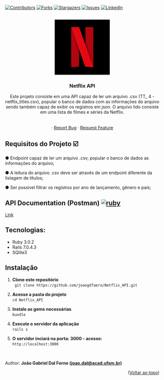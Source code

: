 <!-- Improved compatibility of back to top link: See: https://github.com/othneildrew/Best-README-Template/pull/73 -->
<a name="readme-top"></a>
<!--
*** Thanks for checking out the Best-README-Template. If you have a suggestion
*** that would make this better, please fork the repo and create a pull request
*** or simply open an issue with the tag "enhancement".
*** Don't forget to give the project a star!
*** Thanks again! Now go create something AMAZING! :D
-->



<!-- PROJECT SHIELDS -->
<!--
*** I'm using markdown "reference style" links for readability.
*** Reference links are enclosed in brackets [ ] instead of parentheses ( ).
*** See the bottom of this document for the declaration of the reference variables
*** for contributors-url, forks-url, etc. This is an optional, concise syntax you may use.
*** https://www.markdownguide.org/basic-syntax/#reference-style-links
-->
[![Contributors][contributors-shield]][contributors-url]
[![Forks][forks-shield]][forks-url]
[![Stargazers][stars-shield]][stars-url]
[![Issues][issues-shield]][issues-url]
[![LinkedIn][linkedin-shield]][linkedin-url]



<!-- PROJECT LOGO -->
<br />
<div align="center">
  <a href="https://github.com/joaogdfaero/Netflix_API/">
    <img src="Netflix-Symbol.png" alt="Logo" width="180" height="180">
  </a>

<h3 align="center">Netflix API</h3>

  <p align="center">
    Este projeto consiste em uma API capaz de ler um arquivo .csv (TT_ 4 - netflix_titles.csv), popular o banco de dados com as informações do arquivo sendo também capaz de exibir os registros em json. O arquivo lido consiste em uma lista de filmes e séries da Netflix.
    <br />
    <br />
    <br />
    ·
    <a href="https://github.com/joaogdfaero/Netflix_API/issues">Report Bug</a>
    ·
    <a href="https://github.com/joaogdfaero/Netflix_API/issues">Request Feature</a>
  </p>
</div>

## Requisitos do Projeto :ballot_box_with_check:
● Endpoint capaz de ler um arquivo .csv, popular o banco de dados as informações do arquivo;

● A leitura do arquivo .csv deve ser através de um endpoint diferente da listagem de títulos;

● Ser possível filtrar os registros por ano de lançamento, gênero e país;

## API Documentation (Postman) <a href="https://stackshare.io/postman" target="_blank"><img src="https://github.com/kilianpaquier/devicon/blob/dbea53e8f43aa502e0d35d595729ecd86db87f62/icons/postman/postman-plain.svg" alt="ruby" width="40" height="40" /></a> 

[Link](https://documenter.getpostman.com/view/24543977/2s93zCXzWV) 

## Tecnologias:
* Ruby 3.0.2
* Rails 7.0.4.3
* SQlite3

## Instalação
1. **Clone este repositório**  
` git clone https://github.com/joaogdfaero/Netflix_API.git`

2. **Acesse a pasta do projeto**  
` cd Netflix_API `

3. **Instale as gems necessárias**  
` bundle `

4. **Execute o servidor da aplicação**  
` rails s `

5. **O servidor inciará na porta: 3000 - acesse:**    
` http://localhost:3000 `



##
<br>Author: <strong>João Gabriel Dal Forno (joao.dal@acad.ufsm.br)</strong>

<p align="right">(<a href="#readme-top">Voltar ao topo</a>)</p>

<!-- MARKDOWN LINKS & IMAGES -->
<!-- https://www.markdownguide.org/basic-syntax/#reference-style-links -->
[contributors-shield]: https://img.shields.io/github/contributors/joaogdfaero/Netflix_API.svg?style=for-the-badge
[contributors-url]: https://github.com/joaogdfaero/Netflix_API/graphs/contributors
[forks-shield]: https://img.shields.io/github/forks/joaogdfaero/Netflix_API.svg?style=for-the-badge
[forks-url]: https://github.com/joaogdfaero/Netflix_API/network/members
[stars-shield]: https://img.shields.io/github/stars/joaogdfaero/Netflix_API.svg?style=for-the-badge
[stars-url]: https://github.com/joaogdfaero/Netflix_API/stargazers
[issues-shield]: https://img.shields.io/github/issues/joaogdfaero/Netflix_API.svg?style=for-the-badge
[issues-url]: https://github.com/joaogdfaero/Netflix_API/issues
[license-shield]: https://img.shields.io/github/license/joaogdfaero/Netflix_API.svg?style=for-the-badge
[license-url]: https://github.com/joaogdfaero/Netflix_API/blob/master/LICENSE.txt
[linkedin-shield]: https://img.shields.io/badge/-LinkedIn-black.svg?style=for-the-badge&logo=linkedin&colorB=555
[linkedin-url]: https://www.linkedin.com/in/jo%C3%A3o-gabriel-dal-forno/
[product-screenshot]: images/screenshot.png
[Next.js]: https://img.shields.io/badge/next.js-000000?style=for-the-badge&logo=nextdotjs&logoColor=white
[Next-url]: https://nextjs.org/
[React.js]: https://img.shields.io/badge/React-20232A?style=for-the-badge&logo=react&logoColor=61DAFB
[React-url]: https://reactjs.org/
[Vue.js]: https://img.shields.io/badge/Vue.js-35495E?style=for-the-badge&logo=vuedotjs&logoColor=4FC08D
[Vue-url]: https://vuejs.org/
[Angular.io]: https://img.shields.io/badge/Angular-DD0031?style=for-the-badge&logo=angular&logoColor=white
[Angular-url]: https://angular.io/
[Svelte.dev]: https://img.shields.io/badge/Svelte-4A4A55?style=for-the-badge&logo=svelte&logoColor=FF3E00
[Svelte-url]: https://svelte.dev/
[Laravel.com]: https://img.shields.io/badge/Laravel-FF2D20?style=for-the-badge&logo=laravel&logoColor=white
[Laravel-url]: https://laravel.com
[Bootstrap.com]: https://img.shields.io/badge/Bootstrap-563D7C?style=for-the-badge&logo=bootstrap&logoColor=white
[Bootstrap-url]: https://getbootstrap.com
[JQuery.com]: https://img.shields.io/badge/jQuery-0769AD?style=for-the-badge&logo=jquery&logoColor=white
[JQuery-url]: https://jquery.com 

